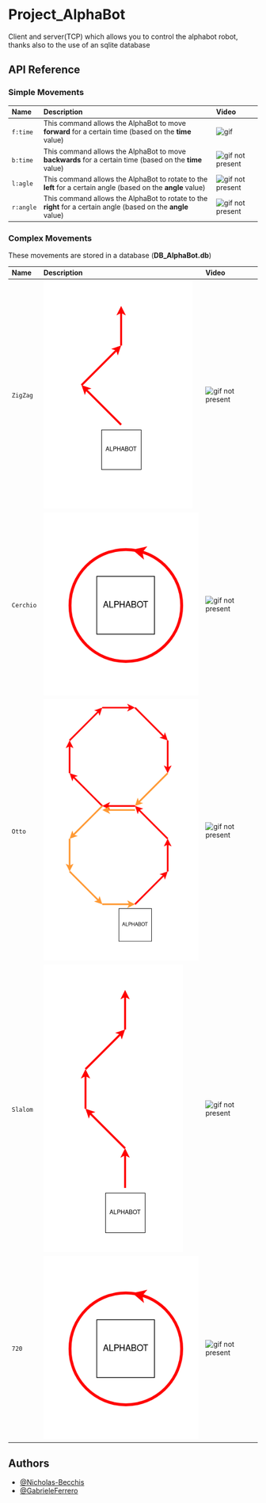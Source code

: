 # Project_AlphaBot
Client and server(TCP)  which allows you to control the alphabot robot, thanks also to the use of an sqlite database

## API Reference

### Simple Movements

| Name      | Description                        | Video |
| :-------- | :--------------------------------- | :------------------------- |
| `f:time`  | This command allows the AlphaBot to move **forward** for a certain time (based on the **time** value)          | ![gif](./img/fAlphaBot.gif)|
| `b:time`  | This command allows the AlphaBot to move **backwards** for a certain time (based on the **time** value)        | ![gif not present](./img/b.gif)|
| `l:agle`  | This command allows the AlphaBot to rotate to the **left** for a certain angle (based on the **angle** value)  | ![gif not present](./img/l.gif)|
| `r:angle` | This command allows the AlphaBot to rotate to the **right** for a certain angle (based on the **angle** value) | ![gif not present](./img/r.gif)|

### Complex Movements

These movements are stored in a database (**DB_AlphaBot.db**)

| Name        | Description                         | Video|
| :---------- | :---------------------------------- | :-------------------------------- |
| `ZigZag`    | ![ZiZag image](./img/ZigZag.png)    | ![gif not present](./img/ZigZag.gif) |
| `Cerchio`   | ![Cerchio image](./img/Cerchio.png) | ![gif not present](./img/CerchioZag.gif) |
| `Otto`      | ![Otto image](./img/Otto.png)       | ![gif not present](./img/Otto.gif) |
| `Slalom`    | ![Slalom image](./img/Slalom.png)   | ![gif not present](./img/Slalom.gif) |
| `720`       | ![720 image](./img/Cerchio.png)     | ![gif not present](./img/720.gif) |


## Authors

- [@Nicholas-Becchis](https://github.com/Nicholas-Becchis)
- [@GabrieleFerrero](https://github.com/GabrieleFerrero)

  
